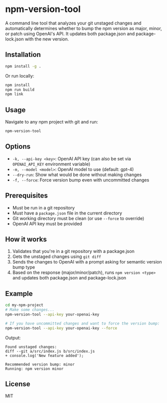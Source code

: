 # npm-version-tool

A command line tool that analyzes your git unstaged changes and automatically determines whether to bump the npm version as major, minor, or patch using OpenAI's API. It updates both package.json and package-lock.json with the new version.

## Installation

```bash
npm install -g .
```

Or run locally:

```bash
npm install
npm run build
npm link
```

## Usage

Navigate to any npm project with git and run:

```bash
npm-version-tool
```

## Options

- `-k, --api-key <key>`: OpenAI API key (can also be set via `OPENAI_API_KEY` environment variable)
- `-m, --model <model>`: OpenAI model to use (default: gpt-4)
- `--dry-run`: Show what would be done without making changes
- `-f, --force`: Force version bump even with uncommitted changes

## Prerequisites

- Must be run in a git repository
- Must have a `package.json` file in the current directory
- Git working directory must be clean (or use `--force` to override)
- OpenAI API key must be provided

## How it works

1. Validates that you're in a git repository with a package.json
2. Gets the unstaged changes using `git diff`
3. Sends the changes to OpenAI with a prompt asking for semantic version bump type
4. Based on the response (major/minor/patch), runs `npm version <type>` and updates both package.json and package-lock.json

## Example

```bash
cd my-npm-project
# Make some changes...
npm-version-tool --api-key your-openai-key

# If you have uncommitted changes and want to force the version bump:
npm-version-tool --api-key your-openai-key --force
```

Output:
```
Found unstaged changes:
diff --git a/src/index.js b/src/index.js
+ console.log('New feature added');

Recommended version bump: minor
Running: npm version minor
```

## License

MIT
